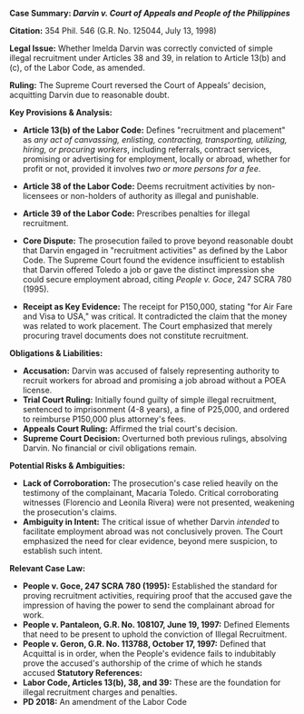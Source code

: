 **Case Summary: *Darvin v. Court of Appeals and People of the Philippines***

**Citation:** 354 Phil. 546 (G.R. No. 125044, July 13, 1998)

**Legal Issue:** Whether Imelda Darvin was correctly convicted of simple illegal recruitment under Articles 38 and 39, in relation to Article 13(b) and (c), of the Labor Code, as amended.

**Ruling:** The Supreme Court reversed the Court of Appeals' decision, acquitting Darvin due to reasonable doubt.

**Key Provisions & Analysis:**

*   **Article 13(b) of the Labor Code:** Defines "recruitment and placement" as *any act of canvassing, enlisting, contracting, transporting, utilizing, hiring, or procuring workers*, including referrals, contract services, promising or advertising for employment, locally or abroad, whether for profit or not, provided it involves *two or more persons for a fee*.

*   **Article 38 of the Labor Code:**  Deems recruitment activities by non-licensees or non-holders of authority as illegal and punishable.

*   **Article 39 of the Labor Code:** Prescribes penalties for illegal recruitment.

*   **Core Dispute:** The prosecution failed to prove beyond reasonable doubt that Darvin engaged in "recruitment activities" as defined by the Labor Code. The Supreme Court found the evidence insufficient to establish that Darvin offered Toledo a job or gave the distinct impression she could secure employment abroad, citing *People v. Goce*, 247 SCRA 780 (1995).

*   **Receipt as Key Evidence:** The receipt for P150,000, stating "for Air Fare and Visa to USA," was critical. It contradicted the claim that the money was related to work placement. The Court emphasized that merely procuring travel documents does not constitute recruitment.

**Obligations & Liabilities:**

*   **Accusation:** Darvin was accused of falsely representing authority to recruit workers for abroad and promising a job abroad without a POEA license.
*   **Trial Court Ruling:** Initially found guilty of simple illegal recruitment, sentenced to imprisonment (4-8 years), a fine of P25,000, and ordered to reimburse P150,000 plus attorney's fees.
*   **Appeals Court Ruling:** Affirmed the trial court's decision.
*   **Supreme Court Decision:** Overturned both previous rulings, absolving Darvin. No financial or civil obligations remain.

**Potential Risks & Ambiguities:**

*   **Lack of Corroboration:** The prosecution's case relied heavily on the testimony of the complainant, Macaria Toledo. Critical corroborating witnesses (Florencio and Leonila Rivera) were not presented, weakening the prosecution's claims.
*   **Ambiguity in Intent:** The critical issue of whether Darvin *intended* to facilitate employment abroad was not conclusively proven.  The Court emphasized the need for clear evidence, beyond mere suspicion, to establish such intent.

**Relevant Case Law:**

*   **People v. Goce, 247 SCRA 780 (1995):** Established the standard for proving recruitment activities, requiring proof that the accused gave the impression of having the power to send the complainant abroad for work.
*   **People v. Pantaleon, G.R. No. 108107, June 19, 1997:** Defined Elements that need to be present to uphold the conviction of Illegal Recruitment.
*   **People v. Geron, G.R. No. 113788, October 17, 1997:** Defined that Acquittal is in order, when the People's evidence fails to indubitably prove the accused's authorship of the crime of which he stands accused
    **Statutory References:**
*   **Labor Code, Articles 13(b), 38, and 39:** These are the foundation for illegal recruitment charges and penalties.
*   **PD 2018:** An amendment of the Labor Code

